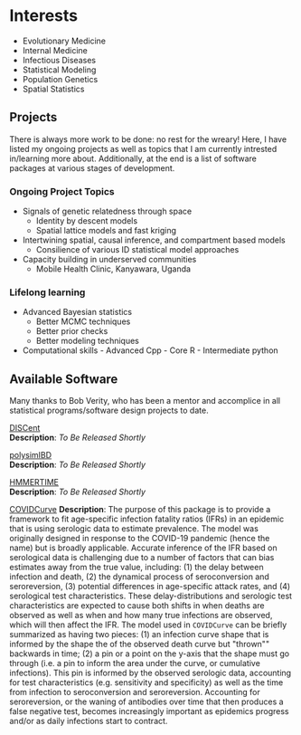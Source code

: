 # Interests
* Evolutionary Medicine
* Internal Medicine
* Infectious Diseases
* Statistical Modeling
* Population Genetics
* Spatial Statistics
&nbsp;
## Projects
There is always more work to be done: no rest for the wreary! Here, I have listed my ongoing projects as well as topics that I am currently intrested in/learning more about. Additionally, at the end is a list of software packages at various stages of development.
### Ongoing Project Topics
* Signals of genetic relatedness through space
    + Identity by descent models
    + Spatial lattice models and fast kriging
* Intertwining spatial, causal inference, and compartment based models
    + Consilience of various ID statistical model approaches
* Capacity building in underserved communities
    + Mobile Health Clinic, Kanyawara, Uganda
### Lifelong learning
* Advanced Bayesian statistics
    + Better MCMC techniques
    + Better prior checks
    + Better modeling techniques
* Computational skills
        - Advanced Cpp
        - Core R
        - Intermediate python
## Available Software
Many thanks to Bob Verity, who has been a mentor and accomplice in all statistical programs/software design projects to date.

[DISCent](https://github.com/nickbrazeau/discent)  
**Description**: _To Be Released Shortly_
&nbsp;

[polysimIBD](https://github.com/nickbrazeau/polysimibd)  
**Description**: _To Be Released Shortly_
&nbsp;

[HMMERTIME](https://github.com/nickbrazeau/HMMERTIME)  
**Description**: _To Be Released Shortly_

[COVIDCurve](https://github.com/mrc-ide/COVIDCurve/)
**Description**: The purpose of this package is to provide a framework to fit age-specific infection fatality ratios (IFRs) in an epidemic that is using serologic data to estimate prevalence. The model was originally designed in response to the COVID-19 pandemic (hence the name) but is broadly applicable.
Accurate inference of the IFR based on serological data is challenging due to a number of factors that can bias estimates away from the true value, including: (1) the delay between infection and death, (2) the dynamical process of seroconversion and seroreversion, (3) potential differences in age-specific attack rates, and (4) serological test characteristics. These delay-distributions and serologic test characteristics are expected to cause both shifts in when deaths are observed as well as when and how many true infections are observed, which will then affect the IFR.
The model used in `COVIDCurve` can be briefly summarized as having two pieces: (1) an infection curve shape that is informed by the shape the of the observed death curve but "thrown"" backwards in time; (2) a pin or a point on the y-axis that the shape must go through (i.e. a pin to inform the area under the curve, or cumulative infections). This pin is informed by the observed serologic data, accounting for test characteristics (e.g. sensitivity and specificity) as well as the time from infection to seroconversion and seroreversion. Accounting for seroreversion, or the waning of antibodies over time that then produces a false negative test, becomes increasingly important as epidemics progress and/or as daily infections start to contract.
